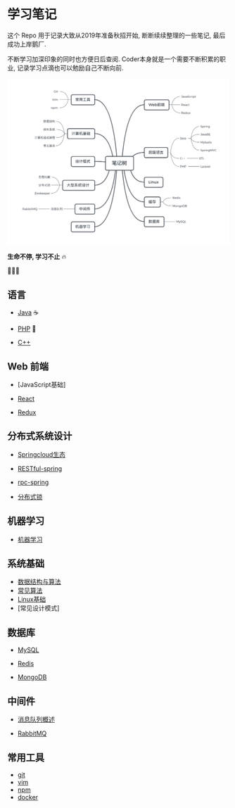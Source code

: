 # 学习笔记

这个 Repo 用于记录大致从2019年准备秋招开始, 断断续续整理的一些笔记, 最后成功上岸鹅厂.

不断学习加深印象的同时也方便日后查阅. Coder本身就是一个需要不断积累的职业, 记录学习点滴也可以勉励自己不断向前. 

<img src='NoteTree.png'>

**生命不停, 学习不止** 🔥

🏃🏃‍♀️



## 语言

* [Java](java/README.md) ☕️

* [PHP](PHP/README.md) 🐘

* [C++](C++/README.md) 



## Web 前端

* [JavaScript基础]

* [React](react-ecology/React.md)

* [Redux](react-ecology/Redux.md)



## 分布式系统设计

* [Springcloud生态](Springcloud/Springcloud.md)

* [RESTful-spring](RPC/RESTful-In-spring.md)
* [rpc-spring](RPC/rpc-In-spring.md)
* [分布式锁](分布式系统设计/distributed-lock.md)



## 机器学习

* [机器学习](机器学习/README.md)



## 系统基础

- [数据结构与算法](datastructure/ds.md)
- [常见算法](algorithm/README.md)
- [Linux基础](linux/README.md)
- [常见设计模式]



## 数据库

* [MySQL](MySQL/README.md)

* [Redis](Redis/Redis.md)

* [MongoDB](MongoDB/MongDB.md)



## 中间件

* [消息队列概述](中间件/消息队列/消息队列概述.md)

* [RabbitMQ](中间件/消息队列/RabbitMQ.md)



## 常用工具

* [git](Git/git.md)
* [vim](Vim/Vim.md)
* [npm](npm/npm.md)
* [docker](docker/Docker.md)


